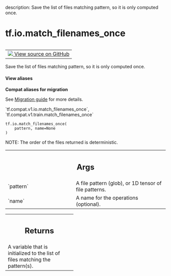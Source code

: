 description: Save the list of files matching pattern, so it is only computed once.

<div itemscope itemtype="http://developers.google.com/ReferenceObject">
<meta itemprop="name" content="tf.io.match_filenames_once" />
<meta itemprop="path" content="Stable" />
</div>

# tf.io.match_filenames_once

<!-- Insert buttons and diff -->

<table class="tfo-notebook-buttons tfo-api nocontent" align="left">
<td>
  <a target="_blank" href="https://github.com/tensorflow/tensorflow/blob/r2.4/tensorflow/python/training/input.py#L58-L78">
    <img src="https://www.tensorflow.org/images/GitHub-Mark-32px.png" />
    View source on GitHub
  </a>
</td>
</table>



Save the list of files matching pattern, so it is only computed once.

<section class="expandable">
  <h4 class="showalways">View aliases</h4>
  <p>
<b>Compat aliases for migration</b>
<p>See
<a href="https://www.tensorflow.org/guide/migrate">Migration guide</a> for
more details.</p>
<p>`tf.compat.v1.io.match_filenames_once`, `tf.compat.v1.train.match_filenames_once`</p>
</p>
</section>

<pre class="devsite-click-to-copy prettyprint lang-py tfo-signature-link">
<code>tf.io.match_filenames_once(
    pattern, name=None
)
</code></pre>



<!-- Placeholder for "Used in" -->

NOTE: The order of the files returned is deterministic.

<!-- Tabular view -->
 <table class="responsive fixed orange">
<colgroup><col width="214px"><col></colgroup>
<tr><th colspan="2"><h2 class="add-link">Args</h2></th></tr>

<tr>
<td>
`pattern`
</td>
<td>
A file pattern (glob), or 1D tensor of file patterns.
</td>
</tr><tr>
<td>
`name`
</td>
<td>
A name for the operations (optional).
</td>
</tr>
</table>



<!-- Tabular view -->
 <table class="responsive fixed orange">
<colgroup><col width="214px"><col></colgroup>
<tr><th colspan="2"><h2 class="add-link">Returns</h2></th></tr>
<tr class="alt">
<td colspan="2">
A variable that is initialized to the list of files matching the pattern(s).
</td>
</tr>

</table>

